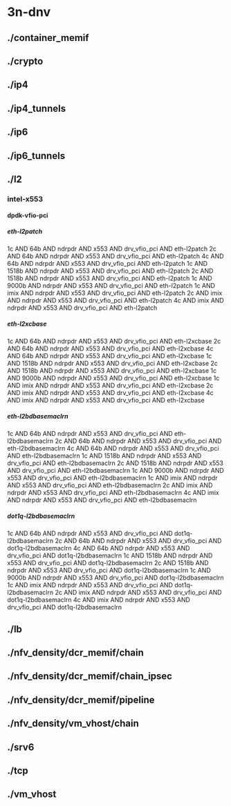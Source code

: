 # 3n-dnv
## ./container_memif
## ./crypto
## ./ip4
## ./ip4_tunnels
## ./ip6
## ./ip6_tunnels
## ./l2
### intel-x553
#### dpdk-vfio-pci
##### eth-l2patch
1c AND 64b AND ndrpdr AND x553 AND drv_vfio_pci AND eth-l2patch
2c AND 64b AND ndrpdr AND x553 AND drv_vfio_pci AND eth-l2patch
4c AND 64b AND ndrpdr AND x553 AND drv_vfio_pci AND eth-l2patch
1c AND 1518b AND ndrpdr AND x553 AND drv_vfio_pci AND eth-l2patch
2c AND 1518b AND ndrpdr AND x553 AND drv_vfio_pci AND eth-l2patch
1c AND 9000b AND ndrpdr AND x553 AND drv_vfio_pci AND eth-l2patch
1c AND imix AND ndrpdr AND x553 AND drv_vfio_pci AND eth-l2patch
2c AND imix AND ndrpdr AND x553 AND drv_vfio_pci AND eth-l2patch
4c AND imix AND ndrpdr AND x553 AND drv_vfio_pci AND eth-l2patch
##### eth-l2xcbase
1c AND 64b AND ndrpdr AND x553 AND drv_vfio_pci AND eth-l2xcbase
2c AND 64b AND ndrpdr AND x553 AND drv_vfio_pci AND eth-l2xcbase
4c AND 64b AND ndrpdr AND x553 AND drv_vfio_pci AND eth-l2xcbase
1c AND 1518b AND ndrpdr AND x553 AND drv_vfio_pci AND eth-l2xcbase
2c AND 1518b AND ndrpdr AND x553 AND drv_vfio_pci AND eth-l2xcbase
1c AND 9000b AND ndrpdr AND x553 AND drv_vfio_pci AND eth-l2xcbase
1c AND imix AND ndrpdr AND x553 AND drv_vfio_pci AND eth-l2xcbase
2c AND imix AND ndrpdr AND x553 AND drv_vfio_pci AND eth-l2xcbase
4c AND imix AND ndrpdr AND x553 AND drv_vfio_pci AND eth-l2xcbase
##### eth-l2bdbasemaclrn
1c AND 64b AND ndrpdr AND x553 AND drv_vfio_pci AND eth-l2bdbasemaclrn
2c AND 64b AND ndrpdr AND x553 AND drv_vfio_pci AND eth-l2bdbasemaclrn
4c AND 64b AND ndrpdr AND x553 AND drv_vfio_pci AND eth-l2bdbasemaclrn
1c AND 1518b AND ndrpdr AND x553 AND drv_vfio_pci AND eth-l2bdbasemaclrn
2c AND 1518b AND ndrpdr AND x553 AND drv_vfio_pci AND eth-l2bdbasemaclrn
1c AND 9000b AND ndrpdr AND x553 AND drv_vfio_pci AND eth-l2bdbasemaclrn
1c AND imix AND ndrpdr AND x553 AND drv_vfio_pci AND eth-l2bdbasemaclrn
2c AND imix AND ndrpdr AND x553 AND drv_vfio_pci AND eth-l2bdbasemaclrn
4c AND imix AND ndrpdr AND x553 AND drv_vfio_pci AND eth-l2bdbasemaclrn
##### dot1q-l2bdbasemaclrn
1c AND 64b AND ndrpdr AND x553 AND drv_vfio_pci AND dot1q-l2bdbasemaclrn
2c AND 64b AND ndrpdr AND x553 AND drv_vfio_pci AND dot1q-l2bdbasemaclrn
4c AND 64b AND ndrpdr AND x553 AND drv_vfio_pci AND dot1q-l2bdbasemaclrn
1c AND 1518b AND ndrpdr AND x553 AND drv_vfio_pci AND dot1q-l2bdbasemaclrn
2c AND 1518b AND ndrpdr AND x553 AND drv_vfio_pci AND dot1q-l2bdbasemaclrn
1c AND 9000b AND ndrpdr AND x553 AND drv_vfio_pci AND dot1q-l2bdbasemaclrn
1c AND imix AND ndrpdr AND x553 AND drv_vfio_pci AND dot1q-l2bdbasemaclrn
2c AND imix AND ndrpdr AND x553 AND drv_vfio_pci AND dot1q-l2bdbasemaclrn
4c AND imix AND ndrpdr AND x553 AND drv_vfio_pci AND dot1q-l2bdbasemaclrn
## ./lb
## ./nfv_density/dcr_memif/chain
## ./nfv_density/dcr_memif/chain_ipsec
## ./nfv_density/dcr_memif/pipeline
## ./nfv_density/vm_vhost/chain
## ./srv6
## ./tcp
## ./vm_vhost
